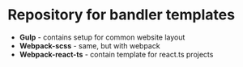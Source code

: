 # Repository for bandler templates
- **Gulp** - contains setup for common website layout
- **Webpack-scss** - same, but with webpack
- **Webpack-react-ts** - contain template for react.ts projects
